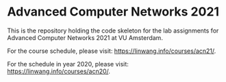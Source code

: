 # Advanced Computer Networks 2021

This is the repository holding the code skeleton for the lab assignments for Advanced Computer Networks 2021 at VU Amsterdam.

For the course schedule, please visit: https://linwang.info/courses/acn21/.

For the schedule in year 2020, please visit: https://linwang.info/courses/acn20/.
